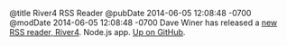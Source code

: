 @title River4 RSS Reader
@pubDate 2014-06-05 12:08:48 -0700
@modDate 2014-06-05 12:08:48 -0700
Dave Winer has released a <a href="http://river4.smallpict.com/2014/06/04/welcomeToRiver4.html">new RSS reader, River4</a>. Node.js app. <a href="https://github.com/scripting/river4">Up on GitHub</a>.

